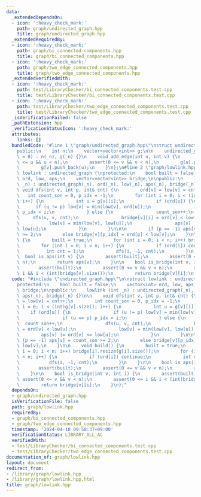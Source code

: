 ```yaml
---
data:
  _extendedDependsOn:
  - icon: ':heavy_check_mark:'
    path: graph/undirected_graph.hpp
    title: graph/undirected_graph.hpp
  _extendedRequiredBy:
  - icon: ':heavy_check_mark:'
    path: graph/bi_connected_components.hpp
    title: graph/bi_connected_components.hpp
  - icon: ':heavy_check_mark:'
    path: graph/two_edge_connected_components.hpp
    title: graph/two_edge_connected_components.hpp
  _extendedVerifiedWith:
  - icon: ':heavy_check_mark:'
    path: test/LibraryChecker/bi_connected_components.test.cpp
    title: test/LibraryChecker/bi_connected_components.test.cpp
  - icon: ':heavy_check_mark:'
    path: test/LibraryChecker/two_edge_connected_components.test.cpp
    title: test/LibraryChecker/two_edge_connected_components.test.cpp
  _isVerificationFailed: false
  _pathExtension: hpp
  _verificationStatusIcon: ':heavy_check_mark:'
  attributes:
    links: []
  bundledCode: "#line 1 \"graph/undirected_graph.hpp\"\nstruct undirected_graph {\n\
    public:\n    int n;\n    vector<vector<int>> g;\n\n    undirected_graph(int _n\
    \ = 0) : n(_n), g(_n) {}\n    void add_edge(int u, int v) {\n        assert(0\
    \ <= u && u < n);\n        assert(0 <= v && v < n);\n        g[u].push_back(v);\n\
    \        g[v].push_back(u);\n    }\n};\n#line 2 \"graph/lowlink.hpp\"\n\nstruct\
    \ lowlink : undirected_graph {\nprotected:\n    bool built = false;\n    vector<int>\
    \ ord, low, aps;\n    vector<vector<int>> bridge;\n\npublic:\n    lowlink (int\
    \ _n) : undirected_graph(_n), ord(_n), low(_n), aps(_n), bridge(_n) {}\n\n   \
    \ void dfs(int v, int p, int& cnt) {\n        ord[v] = low[v] = cnt++;\n     \
    \   int count_son = 0, p_idx = -1;\n        for (int i = 0; i < (int)g[v].size();\
    \ i++) {\n            int u = g[v][i];\n            if (ord[u]) {\n          \
    \      if (u != p) low[v] = min(low[v], ord[u]);\n                if (u == p)\
    \ p_idx = i;\n            } else {\n                count_son++;\n           \
    \     dfs(u, v, cnt);\n                bridge[v][i] = ord[v] < low[u];\n     \
    \           low[v] = min(low[v], low[u]);\n                aps[v] |= ord[v] <=\
    \ low[u];\n            }\n        }\n\n\n        if (p == -1) aps[v] = count_son\
    \ >= 2;\n        else bridge[v][p_idx] = ord[p] < low[v];\n    }\n\n    void build()\
    \ {\n        built = true;\n        for (int i = 0; i < n; i++) bridge[i].resize(g[i].size());\n\
    \        for (int i = 0; i < n; i++) {\n            if (ord[i]) continue;\n  \
    \          int cnt = 1;\n            dfs(i, -1, cnt);\n        }\n    }\n\n  \
    \  bool is_aps(int v) {\n        assert(built);\n        assert(0 <= v && v <\
    \ n);\n        return aps[v];\n    }\n\n    bool is_bridge(int v, int i) {\n \
    \       assert(built);\n        assert(0 <= v && v < n);\n        assert(0 <=\
    \ i && i < (int)bridge[v].size());\n        return bridge[v][i];\n    }\n};\n"
  code: "#include \"undirected_graph.hpp\"\n\nstruct lowlink : undirected_graph {\n\
    protected:\n    bool built = false;\n    vector<int> ord, low, aps;\n    vector<vector<int>>\
    \ bridge;\n\npublic:\n    lowlink (int _n) : undirected_graph(_n), ord(_n), low(_n),\
    \ aps(_n), bridge(_n) {}\n\n    void dfs(int v, int p, int& cnt) {\n        ord[v]\
    \ = low[v] = cnt++;\n        int count_son = 0, p_idx = -1;\n        for (int\
    \ i = 0; i < (int)g[v].size(); i++) {\n            int u = g[v][i];\n        \
    \    if (ord[u]) {\n                if (u != p) low[v] = min(low[v], ord[u]);\n\
    \                if (u == p) p_idx = i;\n            } else {\n              \
    \  count_son++;\n                dfs(u, v, cnt);\n                bridge[v][i]\
    \ = ord[v] < low[u];\n                low[v] = min(low[v], low[u]);\n        \
    \        aps[v] |= ord[v] <= low[u];\n            }\n        }\n\n\n        if\
    \ (p == -1) aps[v] = count_son >= 2;\n        else bridge[v][p_idx] = ord[p] <\
    \ low[v];\n    }\n\n    void build() {\n        built = true;\n        for (int\
    \ i = 0; i < n; i++) bridge[i].resize(g[i].size());\n        for (int i = 0; i\
    \ < n; i++) {\n            if (ord[i]) continue;\n            int cnt = 1;\n \
    \           dfs(i, -1, cnt);\n        }\n    }\n\n    bool is_aps(int v) {\n \
    \       assert(built);\n        assert(0 <= v && v < n);\n        return aps[v];\n\
    \    }\n\n    bool is_bridge(int v, int i) {\n        assert(built);\n       \
    \ assert(0 <= v && v < n);\n        assert(0 <= i && i < (int)bridge[v].size());\n\
    \        return bridge[v][i];\n    }\n};"
  dependsOn:
  - graph/undirected_graph.hpp
  isVerificationFile: false
  path: graph/lowlink.hpp
  requiredBy:
  - graph/bi_connected_components.hpp
  - graph/two_edge_connected_components.hpp
  timestamp: '2024-04-18 09:58:37+09:00'
  verificationStatus: LIBRARY_ALL_AC
  verifiedWith:
  - test/LibraryChecker/bi_connected_components.test.cpp
  - test/LibraryChecker/two_edge_connected_components.test.cpp
documentation_of: graph/lowlink.hpp
layout: document
redirect_from:
- /library/graph/lowlink.hpp
- /library/graph/lowlink.hpp.html
title: graph/lowlink.hpp
---
```

